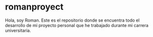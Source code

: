 # romanproyect
Hola, soy Roman. Este es el repositorio donde se encuentra todo el desarrollo de mi proyecto personal que he trabajado durante mi carrera universitaria.

